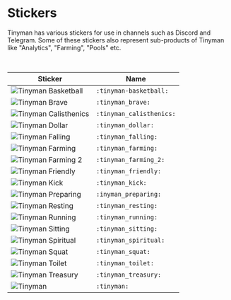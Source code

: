 # Stickers
Tinyman has various stickers for use in channels such as Discord and Telegram. Some of these stickers also represent sub-products of Tinyman like "Analytics", "Farming", "Pools" etc.

&nbsp;

| Sticker | Name |
| ----------- | ----------- |
| ![Tinyman Basketball](./tinyman_basketball.png) | `:tinyman-basketball:` |
| ![Tinyman Brave](./tinyman_brave.png) | `:tinyman_brave:` | 
| ![Tinyman Calisthenics](./tinyman_calisthenics.png) | `:tinyman_calisthenics:` | 
| ![Tinyman Dollar](./tinyman_dollar.png) | `:tinyman_dollar:` | 
| ![Tinyman Falling](./tinyman_falling.png) | `:tinyman_falling:` | 
| ![Tinyman Farming](./tinyman_farming.png) | `:tinyman_farming:` | 
| ![Tinyman Farming 2](./tinyman_farming_2.png) | `:tinyman_farming_2:` | 
| ![Tinyman Friendly](./tinyman_friendly.png) | `:tinyman_friendly:` | 
| ![Tinyman Kick](./tinyman_kick.png) | `:tinyman_kick:` | 
| ![Tinyman Preparing](./tinyman_preparing.png) | `:inyman_preparing:` | 
| ![Tinyman Resting](./tinyman_resting.png) | `:tinyman_resting:` | 
| ![Tinyman Running](./tinyman_running.png) | `:tinyman_running:` | 
| ![Tinyman Sitting](./tinyman_sitting.png) | `:tinyman_sitting:` | 
| ![Tinyman Spiritual](./tinyman_spiritual.png) | `:tinyman_spiritual:` | 
| ![Tinyman Squat](./tinyman_squat.png) | `:tinyman_squat:` | 
| ![Tinyman Toilet](./tinyman_toilet.png) | `:tinyman_toilet:` | 
| ![Tinyman Treasury](./tinyman_treasury.png) | `:tinyman_treasury:` | 
| ![Tinyman](./tinyman.png) | `:tinyman:` | 
